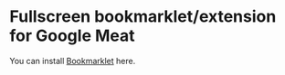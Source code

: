 # Fullscreen bookmarklet/extension for Google Meat

You can install [Bookmarklet](https://tzador.github.io/google-meet-full-screen) here.
